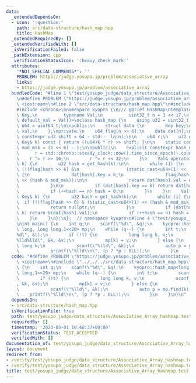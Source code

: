 ```yaml
---
data:
  _extendedDependsOn:
  - icon: ':question:'
    path: src/data-structure/hash_map.hpp
    title: HashMap
  _extendedRequiredBy: []
  _extendedVerifiedWith: []
  _isVerificationFailed: false
  _pathExtension: cpp
  _verificationStatusIcon: ':heavy_check_mark:'
  attributes:
    '*NOT_SPECIAL_COMMENTS*': ''
    PROBLEM: https://judge.yosupo.jp/problem/associative_array
    links:
    - https://judge.yosupo.jp/problem/associative_array
  bundledCode: "#line 1 \"test/yosupo_judge/data_structure/Associative_Array_hashmap.test.cpp\"\
    \n#define PROBLEM \"https://judge.yosupo.jp/problem/associative_array\"\n#include\
    \ <iostream>\n#line 2 \"src/data-structure/hash_map.hpp\"\n#include <bits/stl_algobase.h>\n\
    #include <chrono>\nnamespace kyopro {\n/// @brief HashMap\ntemplate <typename\
    \ Key,\n          typename Val,\n          uint32_t n = 1 << 17,\n          Val\
    \ default_val = Val()>\nclass hash_map {\n    using u32 = uint32_t;\n    using\
    \ u64 = uint64_t;\n\npublic:\n    struct data {\n        Key key;\n        Val\
    \ val;\n    };\nprivate:\n    u64 flag[n >> 6];\n    data dat[n];\n\n    static\
    \ constexpr u32 shift = 64 - std::__lg(n);\n\n    u64 r;\n    u32 get_hash(const\
    \ Key& k) const { return ((u64)k * r) >> shift; }\n\n    static constexpr uint8_t\
    \ mod_msk = (1 << 6) - 1;\n\npublic:\n    explicit constexpr hash_map() {\n  \
    \      r = std::chrono::steady_clock::now().time_since_epoch().count();\n    \
    \    r ^= r >> 16;\n        r ^= r << 32;\n    }\n    Val& operator[](const Key&\
    \ k) {\n        u32 hash = get_hash(k);\n\n        while (1) {\n            if\
    \ (!(flag[hash >> 6] &\n                  (static_cast<u64>(1) << (hash & mod_msk))))\
    \ {\n                dat[hash].key = k;\n                flag[hash >> 6] |= (static_cast<u64>(1)\
    \ << (hash & mod_msk));\n\n                return dat[hash].val = default_val;\n\
    \            }\n\n            if (dat[hash].key == k) return dat[hash].val;\n\
    \            if (++hash == n) hash = 0;\n        }\n    }\n    Val* find(const\
    \ Key& k) {\n        u32 hash = get_hash(k);\n        while (1) {\n          \
    \  if (!(flag[hash >> 6] & (static_cast<u64>(1) << (hash & mod_msk)))){\n    \
    \            return nullptr;\n            }\n            if (dat[hash].key ==\
    \ k) return &(dat[hash].val);\n            if (++hash == n) hash = 0;\n\n    \
    \    }\n    }\n};\n};  // namespace kyopro\n#line 4 \"test/yosupo_judge/data_structure/Associative_Array_hashmap.test.cpp\"\
    \nint main() {\n    int q;\n    scanf(\"%d\", &q);\n    kyopro::hash_map<long\
    \ long, long long,1<<20> mp;\n    while (q--) {\n        int t;\n        scanf(\"\
    %d\", &t);\n        if (!t) {\n            long long k, v;\n            scanf(\"\
    %lld%lld\", &k, &v);\n            mp[k] = v;\n        } else {\n            long\
    \ long k;\n            scanf(\"%lld\", &k);\n            auto p = mp.find(k);\n\
    \            printf(\"%lld\\n\", (p ? *p : 0LL));\n        }\n    }\n}\n"
  code: "#define PROBLEM \"https://judge.yosupo.jp/problem/associative_array\"\n#include\
    \ <iostream>\n#include \"../../../src/data-structure/hash_map.hpp\"\nint main()\
    \ {\n    int q;\n    scanf(\"%d\", &q);\n    kyopro::hash_map<long long, long\
    \ long,1<<20> mp;\n    while (q--) {\n        int t;\n        scanf(\"%d\", &t);\n\
    \        if (!t) {\n            long long k, v;\n            scanf(\"%lld%lld\"\
    , &k, &v);\n            mp[k] = v;\n        } else {\n            long long k;\n\
    \            scanf(\"%lld\", &k);\n            auto p = mp.find(k);\n        \
    \    printf(\"%lld\\n\", (p ? *p : 0LL));\n        }\n    }\n}\n"
  dependsOn:
  - src/data-structure/hash_map.hpp
  isVerificationFile: true
  path: test/yosupo_judge/data_structure/Associative_Array_hashmap.test.cpp
  requiredBy: []
  timestamp: '2023-05-01 10:46:37+00:00'
  verificationStatus: TEST_ACCEPTED
  verifiedWith: []
documentation_of: test/yosupo_judge/data_structure/Associative_Array_hashmap.test.cpp
layout: document
redirect_from:
- /verify/test/yosupo_judge/data_structure/Associative_Array_hashmap.test.cpp
- /verify/test/yosupo_judge/data_structure/Associative_Array_hashmap.test.cpp.html
title: test/yosupo_judge/data_structure/Associative_Array_hashmap.test.cpp
---
```

